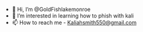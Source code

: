 - 👋 Hi, I’m @GoldFishlakemonroe
- 👀 I’m interested in learning how to phish with kali
- 📫 How to reach me - Kaliahsmith550@gmail.com

<!---
GoldFishlakemonroe/GoldFishlakemonroe is a ✨ special ✨ repository because its `README.md` (this file) appears on your GitHub profile.
You can click the Preview link to take a look at your changes.
--->
